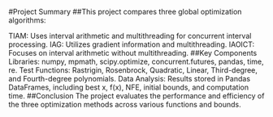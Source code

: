 #Project Summary
##This project compares three global optimization algorithms:

TIAM: Uses interval arithmetic and multithreading for concurrent interval processing.
IAG: Utilizes gradient information and multithreading.
IAOICT: Focuses on interval arithmetic without multithreading.
##Key Components
Libraries: numpy, mpmath, scipy.optimize, concurrent.futures, pandas, time, re.
Test Functions: Rastrigin, Rosenbrock, Quadratic, Linear, Third-degree, and Fourth-degree polynomials.
Data Analysis: Results stored in Pandas DataFrames, including best x, f(x), NFE, initial bounds, and computation time.
##Conclusion
The project evaluates the performance and efficiency of the three optimization methods across various functions and bounds.
